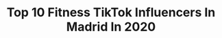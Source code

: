 ---
title: Top 10 Fitness TikTok Influencers In Madrid In 2020
description: >-
  Find top fitness TikTok influencers in Madrid in 2020. Most popular hashtags: #fitness #workout #dieta #quedateencasa.
platform: TikTok
profiles:
  - username: "realmadrid"
    fullname: >-
      Real Madrid C.F.
    location: "Spain"
    followers: 2534435
    engagement: 1276
    commentsToLikes: 0.006640
    id: ck8ke4hcc8lma0j780i5je3am
    verified: true
    hashtags: "#saves, #fans, #comehere, #bike"
  - username: "dromomaniatico"
    fullname: >-
      Dromomaniático
    location: "Spain"
    followers: 7805
    engagement: 513
    commentsToLikes: 0.028585
    id: ck9vftx274mu10j78wp4rotyk
    verified: false
    hashtags: "#loimportante, #indignacion, #1000miles, #harto"
  - username: "brunosantos_official"
    fullname: >-
      Bruno Santos
    location: "Spain"
    followers: 4833
    engagement: 247
    commentsToLikes: 0.009852
    id: cka0r7v9ufw4n0i78q083oboz
    verified: false
    hashtags: "#malaga, #organic, #nature, #shoting"
  - username: "manbunfon"
    fullname: >-
      Alfonso López Rubio
    location: "Spain"
    followers: 6839
    engagement: 661
    commentsToLikes: 0.104134
    id: cka0ivh5cfddv0i78fim8268j
    verified: false
    hashtags: "#quienpuede, #partner, #newjob, #underthesea"
  - username: "rosane.camilo"
    fullname: >-
      Rosane Camilo
    location: "Spain"
    followers: 2620
    engagement: 478
    commentsToLikes: 0.023865
    id: ck9ej9v7q1pga0j789hl1iklt
    verified: false
    hashtags: "#gluteo, #instagramstory, #buenosdias, #girltraining"
  - username: "fitnesa"
    fullname: >-
      CLAUDIA🇪🇸🤗🇵🇱
    location: "Spain"
    followers: 31395
    engagement: 653
    commentsToLikes: 0.090280
    id: ck9009zpea64e0j788uj75xei
    verified: false
    hashtags: "#alma, #polkichurra, #operacionbikini, #solo"
  - username: "fitcat"
    fullname: >-
      Danny Hinsch
    location: "Spain"
    followers: 20797
    engagement: 653
    commentsToLikes: 0.030070
    id: cka0nyb0x1dyo0i789gh7j1hm
    verified: false
    hashtags: "#carmenlomana, #coronatime, #lqsa, #surfing"
  - username: "leenasofia"
    fullname: >-
      Leena
    location: "Spain"
    followers: 430190
    engagement: 549
    commentsToLikes: 0.012632
    id: ck8tq5kjyqpav0j78ofiu3d80
    verified: false
    hashtags: "#goviral, #ejercitodemi, #quarantine, #ad"
  - username: "crispo___"
    fullname: >-
      CrIsPo
    location: "Spain"
    followers: 11241
    engagement: 1035
    commentsToLikes: 0.070248
    id: ck904fbtbe5170j78rv7j9v7m
    verified: false
    hashtags: "#quedateencasa, #garabato, #sirenbeat, #dance"
  - username: "maydenyt"
    fullname: >-
      Maydensito
    location: "Spain"
    followers: 117142
    engagement: 1566
    commentsToLikes: 0.012894
    id: ck9036wo3d35c0j780m1gvxd6
    verified: false
    hashtags: "#risa, #inverted, #gym, #fitnesschallenge"
---